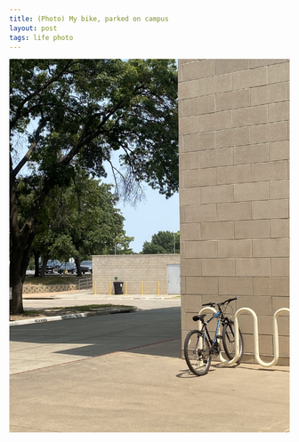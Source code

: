 ```yaml
---
title: (Photo) My bike, parked on campus
layout: post
tags: life photo
---
```


![My bike](/assets/bike.jpeg)